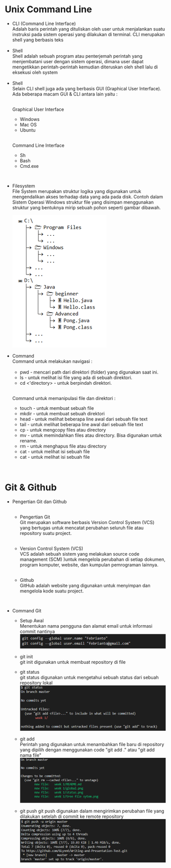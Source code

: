 # Unix Command Line

<ul>
<li>CLI (Command Line Interface) <br> 
Adalah baris perintah yang dituliskan oleh user untuk menjalankan suatu instruksi pada sistem operasi yang dilakukan di terminal. CLI merupakan shell yang berbasis teks </li> <br>

<li> Shell <br> 
Shell adalah sebuah program atau penterjemah perintah yang menjembatani user dengan sistem operasi, dimana user dapat mengetikkan perintah-perintah kemudian diteruskan oleh shell lalu di eksekusi oleh system </li> <br>

<li> Shell <br>
 Selain CLI shell juga ada yang berbasis GUI (Graphical User Interface). Ada beberapa macam GUI & CLI antara lain yaitu : 
 <p><br> Graphical User Interface </p>
 <ul> <li>Windows</li>
 <li>Mac OS</li>
 <li>Ubuntu</li>
</ul>
<p> <br> Command Line Interface
 <ul><li>Sh</li>
 <li>Bash</li>
 <li>Cmd.exe</li></ul> </ul> <br>

 <ul> <li>Filesystem <br>
File System merupakan struktur logika yang digunakan untuk mengendalikan akses terhadap data yang ada pada disk. Contoh dalam Sistem Operasi Windows struktur file yang disimpan menggunakan struktur yang bentuknya mirip sebuah pohon seperti gambar dibawah. <br>

<img src="tree file sytem.png"> <br> </ul>

<ul> <li> Command <br>
Command untuk melakukan navigasi :

<ul> <br> <li> pwd - mencari path dari direktori (folder) yang digunakan saat ini.</li>
<li> ls - untuk melihat isi file yang ada di
sebuah direktori.</li>
<li> cd <'directory>  - untuk berpindah direktori.</li> </ul> <br>

Command untuk memanipulasi file dan direktori :
<ul> <li> touch - untuk membuat sebuah file </li>
<li> mkdir - untuk membuat sebuah direktori </li>
<li> head - untuk melihat beberapa line awal dari sebuah file text </li>
<li> tail - untuk melihat beberapa line awal dari sebuah file text </li>
<li> cp - untuk mengcopy files atau directory </li>
<li> mv - untuk memindahkan files atau directory. Bisa
digunakan untuk rename.</li>
<li> rm - untuk menghapus file atau directory </li>
<li> cat - untuk melihat isi sebuah file </li>
<li> cat - untuk melihat isi sebuah file </li>
 </ul> </ul> 

&nbsp;

 # Git & Github
<ul> <li> Pengertian Git dan Github <br> </li>
<ul><br><li>Pengertian Git <br>
Git merupakan software berbasis Version Control System (VCS) yang bertugas untuk mencatat perubahan seluruh file atau repository suatu project. </li> </ul>

<ul><br><li>Version Control System (VCS) <br>
VCS adalah sebuah sistem yang melakukan source code management (SCM) )untuk mengelola perubahan di setiap dokumen, program komputer, website, dan kumpulan pemrograman lainnya. </li> </ul> 
<ul><br><li>Github<br>
GitHub adalah website yang digunakan untuk menyimpan dan mengelola kode suatu project. </li> </ul> </ul>

&nbsp;

- Command Git 

    - Setup Awal <br>
        Menentukan nama pengguna dan alamat email untuk informasi commit nantinya
        <img src= "global.png">
    
    - git init <br>
        git init digunakan untuk membuat repository di file
    
    - git status <br>
        git status digunakan untuk mengetahui sebuah status dari sebuah repository lokal
        <img src="status.png">
    
    - git add <br>
        Perintah yang digunakan untuk menambahkan file baru di repository yang dipilih dengan menggunakan code "git add ." atau  "git add nama file" 
        <img src="git add.png">

    - git push 
        git push digunakan dalam mengirimkan perubahan file yang dilakukan setelah di commit ke remote repository
        <img src = "gitpush.png">


        

      
     






